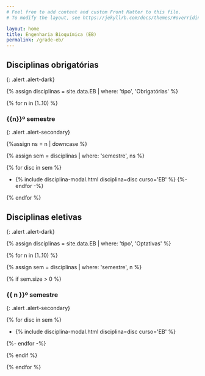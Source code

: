 ```yaml
---
# Feel free to add content and custom Front Matter to this file.
# To modify the layout, see https://jekyllrb.com/docs/themes/#overriding-theme-defaults

layout: home
title: Engenharia Bioquímica (EB)
permalink: /grade-eb/
---
```


## Disciplinas obrigatórias
{: .alert .alert-dark}

{% assign disciplinas = site.data.EB | where: 'tipo', 'Obrigatórias' %}

{% for n in (1..10) %}

### {{n}}º semestre
{: .alert .alert-secondary}

{%assign ns = n | downcase %}

{% assign sem = disciplinas | where: 'semestre', ns %}

{% for disc in sem %}
- {% include disciplina-modal.html disciplina=disc curso='EB' %}
{%- endfor -%}

{% endfor %}

## Disciplinas eletivas
{: .alert .alert-dark}

{% assign disciplinas = site.data.EB | where: 'tipo', 'Optativas' %}

{% for n in (1..10) %}

{% assign sem = disciplinas | where: 'semestre', n %}

{% if sem.size > 0 %}

### {{ n }}º semestre
{: .alert .alert-secondary}

{% for disc in sem %}

- {% include disciplina-modal.html disciplina=disc curso='EB' %}

{%- endfor -%}

{% endif %}

{% endfor %}
